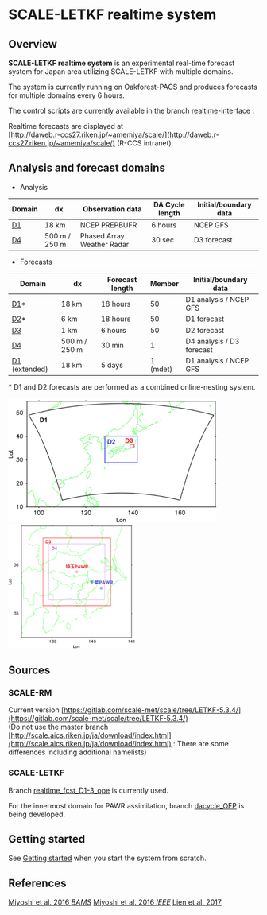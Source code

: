 # SCALE-LETKF realtime system

## Overview
**SCALE-LETKF realtime system** is an experimental real-time forecast system for Japan area utilizing SCALE-LETKF with multiple domains. 

The system is currently running on Oakforest-PACS and produces forecasts for multiple domains every 6 hours.  

The control scripts are currently available in the branch [realtime-interface](https://github.com/gylien/scale-letkf/tree/realtime-interface) . 

Realtime forecasts are displayed at  
 [http://daweb.r-ccs27.riken.jp/~amemiya/scale/](http://daweb.r-ccs27.riken.jp/~amemiya/scale/) (R-CCS intranet).

## Analysis and forecast domains 

* Analysis

| Domain | dx | Observation data | DA Cycle length | Initial/boundary data |
| --- | --- | --- | --- |  --- | 
| [D1](realtime-D1-analysis-and-forecast.md) | 18 km | NCEP PREPBUFR | 6 hours | NCEP GFS |
| [D4](realtime-D4-analysis-and-forecast.md) | 500 m / 250 m | Phased Array Weather Radar | 30 sec | D3 forecast |

* Forecasts

| Domain | dx | Forecast length | Member | Initial/boundary data |
| --- | --- | --- |  --- |  --- | 
| [D1](realtime-D1-2-forecast.md)* | 18 km | 18 hours | 50 | D1 analysis / NCEP GFS |
| [D2](realtime-D1-2-forecast.md)* | 6 km | 18 hours | 50 | D1 forecast |
| [D3](realtime-D3-forecast.md) | 1 km | 6 hours | 50 | D2 forecast |
| [D4](realtime-D4-analysis-and-forecast.md) | 500 m / 250 m | 30 min | 1 | D4 analysis / D3 forecast |
| [D1](realtime-D1-analysis-and-forecast.md) (extended) | 18 km | 5 days | 1 (mdet) | D1 analysis / NCEP GFS |

\* D1 and D2 forecasts are performed as a combined online-nesting system.  

<img src="https://github.com/aamemiya/shared_image/blob/master/domain1-3_Kanto.png" height="250px"><img src="https://github.com/aamemiya/shared_image/blob/master/domain3-4_Kanto.png" height="250px">

## Sources
### SCALE-RM
Current version 
[https://gitlab.com/scale-met/scale/tree/LETKF-5.3.4/](https://gitlab.com/scale-met/scale/tree/LETKF-5.3.4/)  
(Do not use the master branch [http://scale.aics.riken.jp/ja/download/index.html](http://scale.aics.riken.jp/ja/download/index.html) : There are some differences including additional namelists)

### SCALE-LETKF
Branch [realtime_fcst_D1-3_ope](https://github.com/gylien/scale-letkf/tree/realtime_fcst_D1-3_ope) is currently used.  

For the innermost domain for PAWR assimilation, branch [dacycle_OFP](https://github.com/gylien/scale-letkf/tree/dacycle_OFP) is being developed. 

## Getting started

See [Getting started](Getting-started.md) when you start the system from scratch. 

## References
[Miyoshi et al. 2016 *BAMS*](https://journals.ametsoc.org/doi/full/10.1175/BAMS-D-15-00144.1)
[Miyoshi et al. 2016 *IEEE*](https://ieeexplore.ieee.org/abstract/document/7576655)
[Lien et al. 2017](https://www.jstage.jst.go.jp/article/sola/13/0/13_2017-001/_article/-char/ja/)

